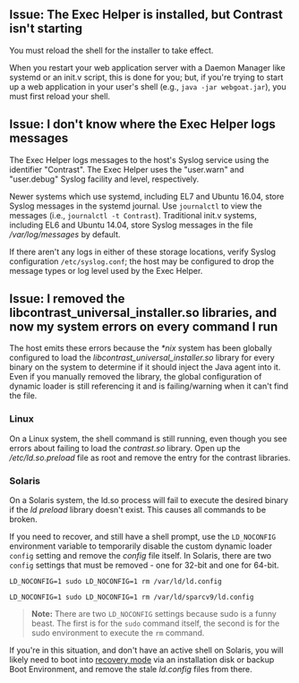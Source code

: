 
<!--
title: "Troubleshooting Java Agent Installation with the Exec Helper package"
description: "Troubleshooting with the Exec Helper package"
tags: "troubleshooting installation Java agent linux exec package"
-->


## Issue: The Exec Helper is installed, but Contrast isn't starting 

You must reload the shell for the installer to take effect. 

When you restart your web application server with a Daemon Manager like systemd or an init.v script, this is done for you; but, if you're trying to start up a web application in your user's shell (e.g., `java -jar webgoat.jar`), you must first reload your shell.

## Issue: I don't know where the Exec Helper logs messages

The Exec Helper logs messages to the host's Syslog service using the identifier "Contrast". The Exec Helper uses the "user.warn" and "user.debug" Syslog facility and level, respectively.

Newer systems which use systemd, including EL7 and Ubuntu 16.04, store Syslog messages in the systemd journal. Use `journalctl` to view the messages (i.e., `journalctl -t Contrast`). Traditional init.v systems, including EL6 and Ubuntu 14.04, store Syslog messages in the file */var/log/messages* by default.

If there aren't any logs in either of these storage locations, verify Syslog configuration `/etc/syslog.conf`; the host may be configured to drop the message types or log level used by the Exec Helper.

## Issue: I removed the libcontrast_universal_installer.so libraries, and now my system errors on every command I run 

The host emits these errors because the *&ast;nix* system has been globally configured to load the *libcontrast_universal_installer.so* library for every binary on the system to determine if it should inject the Java agent into it. Even if you manually removed the library, the global configuration of dynamic loader is still referencing it and is failing/warning when it can't find the file.

### Linux 

On a Linux system, the shell command is still running, even though you see errors about failing to load the *contrast.so* library. Open up the */etc/ld.so.preload* file as root and remove the entry for the contrast libraries.

### Solaris 

On a Solaris system, the ld.so process will fail to execute the desired binary if the *ld preload* library doesn't exist. This causes all commands to be broken. 

If you need to recover, and still have a shell prompt, use the `LD_NOCONFIG` environment variable to temporarily disable the custom dynamic loader `config` setting and remove the *config* file itself. In Solaris, there are two `config` settings that must be removed - one for 32-bit and one for 64-bit.

```
LD_NOCONFIG=1 sudo LD_NOCONFIG=1 rm /var/ld/ld.config

LD_NOCONFIG=1 sudo LD_NOCONFIG=1 rm /var/ld/sparcv9/ld.config
```

> **Note:** There are two `LD_NOCONFIG` settings because sudo is a funny beast. The first is for the `sudo` command itself, the second is for the sudo environment to execute the `rm` command.

If you're in this situation, and don't have an active shell on Solaris, you will likely need to boot into [recovery mode](https://docs.oracle.com/cd/E36784_01/html/E39134/glmwr.html) via an installation disk or backup Boot Environment, and remove the stale *ld.config* files from there.



